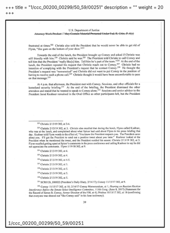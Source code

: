 +++
title = "1/ccc_00200_00299/50_59/00251"
description = ""
weight = 20
+++

<table style="border:2px solid black;max-width:800px;max-height:800px;" 
><tr><td>
<img class="center-fit-jpg"
src="/jpg_/jpg_mueller_report_searchable_251.jpg">
1/ccc_00200_00299/50_59/00251
</img></td></tr></table>
